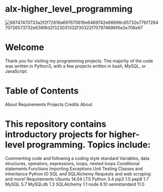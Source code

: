 # alx-higher_level_programming
![68747470733a2f2f72616a697670616e6469742e66696c65732e776f726470726573732e636f6d2f323031332f30322f707974686f6e2e706e67](https://user-images.githubusercontent.com/45949931/177022769-56b4e829-a8d9-4349-aed6-a32a3193dcfd.png)

# Welcome
Thank you for visiting my programming projects. The majority of the code was written in Python3, with a few projects written in bash, MySQL, or JavaScript.

# Table of Contents
About
Requirements
Projects
Credits
About

# This repository contains introductory projects for higher-level programming. Topics include:

Commenting code and following a coding style standard
Variables, data structures, operators, expressions, loops, nested loops
Conditional statements
Functions
Importing
Exceptions
Unit Testing
Classes and inheritance
Python IO
SQL and SQLAlchemy
Requests and web scraping and more!
Requirements
Ubuntu 14.04 LTS
Python 3.4
pip3 1.5
pep8 1.7
MySQL 5.7
MySQLdb 1.3
SQLAlchemy 1.1
node 6.10
semistandard 11.0
